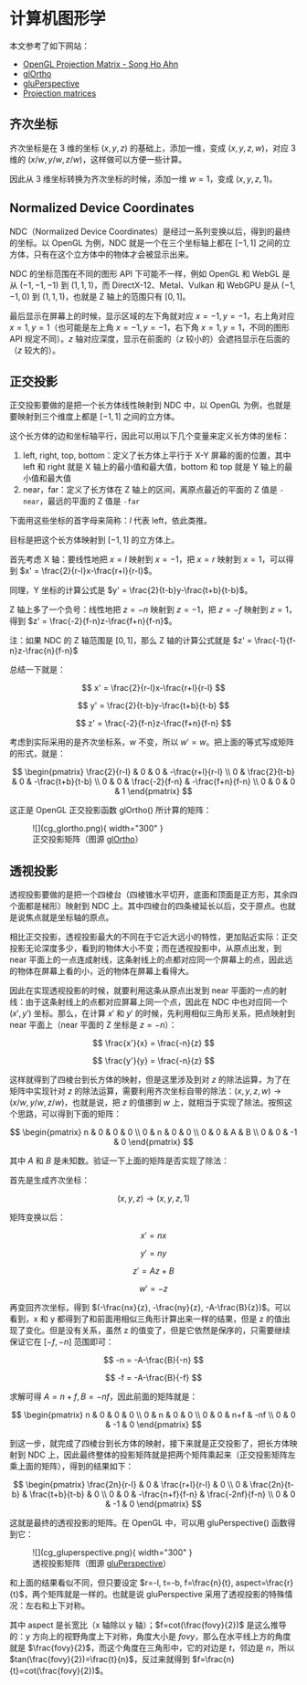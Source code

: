 # 计算机图形学

本文参考了如下网站：

- [OpenGL Projection Matrix - Song Ho Ahn](http://www.songho.ca/opengl/gl_projectionmatrix.html)
- [glOrtho](https://registry.khronos.org/OpenGL-Refpages/gl2.1/xhtml/glOrtho.xml)
- [gluPerspective](http://www.songho.ca/opengl/gl_projectionmatrix.html)
- [Projection matrices](https://eliemichel.github.io/LearnWebGPU/basic-3d-rendering/3d-meshes/projection-matrices.html)

## 齐次坐标

齐次坐标是在 3 维的坐标 $(x, y, z)$ 的基础上，添加一维，变成 $(x, y, z, w)$，对应 3 维的 $(x/w, y/w, z/w)$，这样做可以方便一些计算。

因此从 3 维坐标转换为齐次坐标的时候，添加一维 $w = 1$，变成 $(x, y, z, 1)$。

## Normalized Device Coordinates

NDC（Normalized Device Coordinates）是经过一系列变换以后，得到的最终的坐标。以 OpenGL 为例，NDC 就是一个在三个坐标轴上都在 $[-1, 1]$ 之间的立方体，只有在这个立方体中的物体才会被显示出来。

NDC 的坐标范围在不同的图形 API 下可能不一样，例如 OpenGL 和 WebGL 是从 $(-1, -1, -1)$ 到 $(1, 1, 1)$，而 DirectX-12、Metal、Vulkan 和 WebGPU 是从 $(-1, -1, 0)$ 到 $(1, 1, 1)$，也就是 Z 轴上的范围只有 $[0, 1]$。

最后显示在屏幕上的时候，显示区域的左下角就对应 $x=-1, y=-1$，右上角对应 $x=1, y=1$（也可能是左上角 $x=-1, y=-1$，右下角 $x=1, y=1$，不同的图形 API 规定不同）。$z$ 轴对应深度，显示在前面的（$z$ 较小的）会遮挡显示在后面的（$z$ 较大的）。

## 正交投影

正交投影要做的是把一个长方体线性映射到 NDC 中，以 OpenGL 为例，也就是要映射到三个维度上都是 $[-1, 1]$ 之间的立方体。

这个长方体的边和坐标轴平行，因此可以用以下几个变量来定义长方体的坐标：

1. left, right, top, bottom：定义了长方体上平行于 X-Y 屏幕的面的位置，其中 left 和 right 就是 X 轴上的最小值和最大值，bottom 和 top 就是 Y 轴上的最小值和最大值
2. near，far：定义了长方体在 Z 轴上的区间，离原点最近的平面的 Z 值是 `-near`，最远的平面的 Z 值是 `-far`

下面用这些坐标的首字母来简称：$l$ 代表 left，依此类推。

目标是把这个长方体映射到 $[-1, 1]$ 的立方体上。

首先考虑 X 轴：要线性地把 $x=l$ 映射到 $x=-1$，把 $x=r$ 映射到 $x=1$，可以得到 $x' = \frac{2}{r-l}x-\frac{r+l}{r-l}$。

同理，Y 坐标的计算公式是 $y' = \frac{2}{t-b}y-\frac{t+b}{t-b}$。

Z 轴上多了一个负号：线性地把 $z=-n$ 映射到 $z=-1$，把 $z=-f$ 映射到 $z=1$，得到 $z' = \frac{-2}{f-n}z-\frac{f+n}{f-n}$。

注：如果 NDC 的 Z 轴范围是 $[0, 1]$，那么 Z 轴的计算公式就是 $z' = \frac{-1}{f-n}z-\frac{n}{f-n}$

总结一下就是：

$$
x' = \frac{2}{r-l}x-\frac{r+l}{r-l}
$$

$$
y' = \frac{2}{t-b}y-\frac{t+b}{t-b}
$$

$$
z' = \frac{-2}{f-n}z-\frac{f+n}{f-n}
$$

考虑到实际采用的是齐次坐标系，$w$ 不变，所以 $w' = w$。把上面的等式写成矩阵的形式，就是：

$$
\begin{pmatrix}
\frac{2}{r-l} & 0 & 0 & -\frac{r+l}{r-l} \\
0 & \frac{2}{t-b} & 0 & -\frac{t+b}{t-b} \\
0 & 0 & \frac{-2}{f-n} & -\frac{f+n}{f-n} \\
0 & 0 & 0 & 1
\end{pmatrix}
$$

这正是 OpenGL 正交投影函数 glOrtho() 所计算的矩阵：

<figure markdown>
  ![](cg_glortho.png){ width="300" }
  <figcaption>正交投影矩阵（图源 <a href="https://registry.khronos.org/OpenGL-Refpages/gl2.1/xhtml/glOrtho.xml">glOrtho</a>）</figcation>
</figure>

## 透视投影

透视投影要做的是把一个四棱台（四棱锥水平切开，底面和顶面是正方形，其余四个面都是梯形）映射到 NDC 上。其中四棱台的四条棱延长以后，交于原点。也就是说焦点就是坐标轴的原点。

相比正交投影，透视投影最大的不同在于它近大远小的特性，更加贴近实际：正交投影无论深度多少，看到的物体大小不变；而在透视投影中，从原点出发，到 near 平面上的一点连成射线，这条射线上的点都对应同一个屏幕上的点，因此远的物体在屏幕上看的小，近的物体在屏幕上看得大。

因此在实现透视投影的时候，就要利用这条从原点出发到 near 平面的一点的射线：由于这条射线上的点都对应屏幕上同一个点，因此在 NDC 中也对应同一个 $(x', y')$ 坐标。那么，在计算 $x'$ 和 $y'$ 的时候，先利用相似三角形关系，把点映射到 near 平面上（near 平面的 Z 坐标是 $z=-n$）：

$$
\frac{x'}{x} = \frac{-n}{z}
$$

$$
\frac{y'}{y} = \frac{-n}{z}
$$

这样就得到了四棱台到长方体的映射，但是这里涉及到对 $z$ 的除法运算，为了在矩阵中实现针对 $z$ 的除法运算，需要利用齐次坐标自带的除法：$(x, y, z, w) \to (x/w, y/w, z/w)$，也就是说，把 $z$ 的值挪到 $w$ 上，就相当于实现了除法。按照这个思路，可以得到下面的矩阵：

$$
\begin{pmatrix}
n & 0 & 0 & 0 \\
0 & n & 0 & 0 \\
0 & 0 & A & B \\
0 & 0 & -1 & 0
\end{pmatrix}
$$

其中 $A$ 和 $B$ 是未知数。验证一下上面的矩阵是否实现了除法：

首先是生成齐次坐标：

$$
(x, y, z) \to (x, y, z, 1)
$$

矩阵变换以后：

$$
x' = nx
$$

$$
y' = ny
$$

$$
z' = Az + B
$$

$$
w' = -z
$$

再变回齐次坐标，得到 $(-\frac{nx}{z}, -\frac{ny}{z}, -A-\frac{B}{z})$。可以看到，x 和 y 都得到了和前面用相似三角形计算出来一样的结果，但是 z 的值出现了变化。但是没有关系，虽然 z 的值变了，但是它依然是保序的，只需要继续保证它在 $[-f, -n]$ 范围即可：

$$
-n = -A-\frac{B}{-n}
$$

$$
-f = -A-\frac{B}{-f}
$$

求解可得 $A=n+f, B=-nf$，因此前面的矩阵就是：

$$
\begin{pmatrix}
n & 0 & 0 & 0 \\
0 & n & 0 & 0 \\
0 & 0 & n+f & -nf \\
0 & 0 & -1 & 0
\end{pmatrix}
$$

到这一步，就完成了四棱台到长方体的映射，接下来就是正交投影了，把长方体映射到 NDC 上，因此最终整体的投影矩阵就是把两个矩阵乘起来（正交投影矩阵左乘上面的矩阵），得到的结果如下：

$$
\begin{pmatrix}
\frac{2n}{r-l} & 0 & \frac{r+l}{r-l} & 0 \\
0 & \frac{2n}{t-b} & \frac{t+b}{t-b} & 0 \\
0 & 0 & -\frac{n+f}{f-n} & \frac{-2nf}{f-n} \\
0 & 0 & -1 & 0
\end{pmatrix}
$$

这就是最终的透视投影的矩阵。在 OpenGL 中，可以用 gluPerspective() 函数得到它：


<figure markdown>
  ![](cg_gluperspective.png){ width="300" }
  <figcaption>透视投影矩阵（图源 <a href="https://registry.khronos.org/OpenGL-Refpages/gl2.1/xhtml/gluPerspective.xml">gluPerspective</a>）</figcation>
</figure>

和上面的结果看似不同，但只要设定 $r=-l, t=-b, f=\frac{n}{t}, aspect=\frac{r}{t}$，两个矩阵就是一样的。也就是说 gluPerspective 采用了透视投影的特殊情况：左右和上下对称。

其中 aspect 是长宽比（x 轴除以 y 轴）；$f=cot(\frac{fovy}{2})$ 是这么推导的：y 方向上的视野角度上下对称，角度大小是 $fovy$，那么在水平线上方的角度就是 $\frac{fovy}{2}$，而这个角度在三角形中，它的对边是 $t$，邻边是 $n$，所以 $tan(\frac{fovy}{2})=\frac{t}{n}$，反过来就得到 $f=\frac{n}{t}=cot(\frac{fovy}{2})$。


